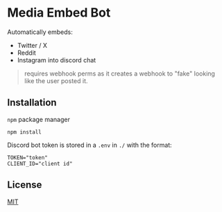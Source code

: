 # Media Embed Bot

Automatically embeds:
- Twitter / X
- Reddit
- Instagram
into discord chat

>requires webhook perms as it creates a webhook to "fake" looking like the user posted it.

## Installation

`npm` package manager

```
npm install
```

Discord bot token is stored in a `.env` in `./` with the format:
```dotenv
TOKEN="token"
CLIENT_ID="client id"
```

## License

[MIT](https://github.com/Ollie2304/media-embed-bot/blob/main/LICENSE)
